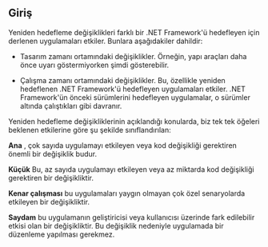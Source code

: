 ## <a name="introduction"></a>Giriş
Yeniden hedefleme değişiklikleri farklı bir .NET Framework'ü hedefleyen için derlenen uygulamaları etkiler. Bunlara aşağıdakiler dahildir:

* Tasarım zamanı ortamındaki değişiklikler. Örneğin, yapı araçları daha önce uyarı göstermiyorken şimdi gösterebilir.

* Çalışma zamanı ortamındaki değişiklikler. Bu, özellikle yeniden hedeflenen .NET Framework'ü hedefleyen uygulamaları etkiler. .NET Framework'ün önceki sürümlerini hedefleyen uygulamalar, o sürümler altında çalıştıkları gibi davranır.

Yeniden hedefleme değişikliklerinin açıklandığı konularda, biz tek tek öğeleri beklenen etkilerine göre şu şekilde sınıflandırılan:

**Ana** , çok sayıda uygulamayı etkileyen veya kod değişikliği gerektiren önemli bir değişiklik budur.

**Küçük** Bu, az sayıda uygulamayı etkileyen veya az miktarda kod değişikliği gerektiren bir değişikliktir.

**Kenar çalışması** bu uygulamaları yaygın olmayan çok özel senaryolarda etkileyen bir değişikliktir.

**Saydam** bu uygulamanın geliştiricisi veya kullanıcısı üzerinde fark edilebilir etkisi olan bir değişikliktir. Bu değişiklik nedeniyle uygulamada bir düzenleme yapılması gerekmez.
